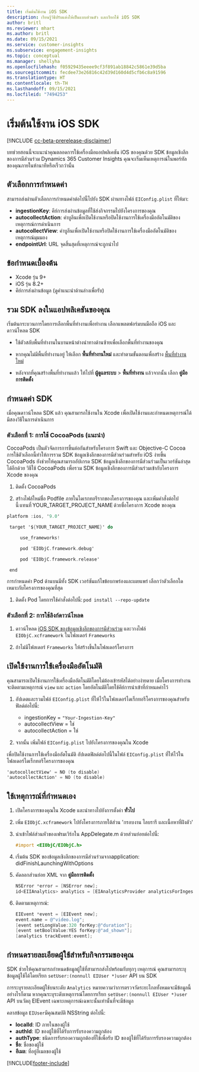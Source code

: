 ```yaml
---
title: เริ่มต้นใช้งาน iOS SDK
description: เรียนรู้วิธีปรับแต่งให้เป็นแบบส่วนตัว และเรียกใช้ iOS SDK
author: britl
ms.reviewer: mhart
ms.author: britl
ms.date: 09/15/2021
ms.service: customer-insights
ms.subservice: engagement-insights
ms.topic: conceptual
ms.manager: shellyha
ms.openlocfilehash: f05929435eeee9cf3f891ab18842c5861e39d5ba
ms.sourcegitcommit: fecdee73e26816c42d39d160d4d5cfb6c8a91596
ms.translationtype: HT
ms.contentlocale: th-TH
ms.lasthandoff: 09/15/2021
ms.locfileid: "7494253"
---
```

# <a name="get-started-with-the-ios-sdk"></a>เริ่มต้นใช้งาน iOS SDK

[!INCLUDE [cc-beta-prerelease-disclaimer](includes/cc-beta-prerelease-disclaimer.md)]

บทช่วยสอนนี้จะแนะนําคุณตลอดการใช้เครื่องมือแอปพลิเคชัน iOS ของคุณด้วย SDK ข้อมูลเชิงลึกของการมีส่วนร่วม Dynamics 365 Customer Insights คุณจะเริ่มเห็นเหตุการณ์ในพอร์ทัลของคุณภายในห้านาทีหรือเร็วกว่านั้น

## <a name="configuration-options"></a>ตัวเลือกการกำหนดค่า

สามารถส่งผ่านตัวเลือกการกำหนดค่าต่อไปนี้ไปยัง SDK ผ่านทางไฟล์ `EIConfig.plist` ที่ให้มา:

- **ingestionKey**: คีย์การส่งผ่านข้อมูลที่ใช้ส่งกิจกรรมไปยังโครงการของคุณ
- **autocollectAction**: ค่าบูลีนเพื่อเปิดใช้งานหรือปิดใช้งานการใช้เครื่องมืออัตโนมัติของเหตุการณ์การดำเนินการ
- **autocollectView**: ค่าบูลีนเพื่อเปิดใช้งานหรือปิดใช้งานการใช้เครื่องมืออัตโนมัติของเหตุการณ์มุมมอง
- **endpointUrl**: URL จุดสิ้นสุดที่เหตุการณ์จะถูกนำไป

## <a name="prerequisites"></a>ข้อกำหนดเบื้องต้น

- Xcode รุ่น 9+
- iOS รุ่น 8.2+
- คีย์การส่งผ่านข้อมูล (ดูคำแนะนำด้านล่างเพื่อรับ)

## <a name="integrate-the-sdk-into-your-application"></a>รวม SDK ลงในแอปพลิเคชันของคุณ

เริ่มต้นกระบวนการโดยการเลือกพื้นที่ทำงานเพื่อทำงาน เลือกแพลตฟอร์มบนมือถือ iOS และดาวน์โหลด SDK

- ใช้ตัวสลับพื้นที่ทำงานในบานหน้าต่างนำทางด้านซ้ายเพื่อเลือกพื้นที่ทำงานของคุณ

- หากคุณไม่มีพื้นที่ทำงานอยู่ ให้เลือก **พื้นที่ทำงานใหม่** และทำตามขั้นตอนเพื่อสร้าง [พื้นที่ทำงานใหม่](create-workspace.md)

- หลังจากที่คุณสร้างพื้นที่ทำงานแล้ว ให้ไปที่ **ผู้ดูแลระบบ** > **พื้นที่ทำงาน** แล้วจากนั้น เลือก **คู่มือการติดตั้ง**

## <a name="configure-the-sdk"></a>กำหนดค่า SDK

เมื่อคุณดาวน์โหลด SDK แล้ว คุณสามารถใช้งานใน Xcode เพื่อเปิดใช้งานและกำหนดเหตุการณ์ได้ มีสองวิธีในการดำเนินการ

### <a name="option-1-using-cocoapods-recommended"></a>ตัวเลือกที่ 1: การใช้ CocoaPods (แนะนำ)
CocoaPods เป็นตัวจัดการการขึ้นต่อกันสำหรับโครงการ Swift และ Objective-C Cocoa การใช้ตัวเลือกนี้ทำให้การรวม SDK ข้อมูลเชิงลึกของการมีส่วนร่วมสำหรับ iOS ง่ายขึ้น CocoaPods ยังช่วยให้คุณสามารถอัปเกรด SDK ข้อมูลเชิงลึกของการมีส่วนร่วมเป็นเวอร์ชันล่าสุดได้อีกด้วย วิธีใช้ CocoaPods เพื่อรวม SDK ข้อมูลเชิงลึกของการมีส่วนร่วมเข้ากับโครงการ Xcode ของคุณ 

1. ติดตั้ง CocoaPods 

1. สร้างไฟล์ใหม่ชื่อ Podfile ภายในไดเรกทอรีรากของโครงการของคุณ และเพิ่มคำสั่งต่อไปนี้ แทนที่ YOUR_TARGET_PROJECT_NAME ด้วยชื่อโครงการ Xcode ของคุณ 
```objectivec
platform :ios, '9.0'  

 target '${YOUR_TARGET_PROJECT_NAME}' do 

     use_frameworks!   

     pod 'EIObjC.framework.debug' 

     pod 'EIObjC.framework.release' 

 end 
```
การกำหนดค่า Pod ด้านบนมีทั้ง SDK เวอร์ชันแก้ไขข้อบกพร่องและเผยแพร่ เลือกว่าตัวเลือกใดเหมาะกับโครงการของคุณที่สุด

1. ติดตั้ง Pod โดยการใช้คำสั่งต่อไปนี้: `pod install --repo-update `

### <a name="option-2-using-download-link"></a>ตัวเลือกที่ 2: การใช้ลิงก์ดาวน์โหลด

1. ดาวน์โหลด [iOS SDK ของข้อมูลเชิงลึกของการมีส่วนร่วม](https://download.pi.dynamics.com/sdk/EI-SDKs/ei-ios-sdk.zip) และวางไฟล์ `EIObjC.xcframework` ในโฟลเดอร์ `Frameworks`

1. ถ้าไม่มีโฟลเดอร์ `Frameworks` ให้สร้างขึ้นในโฟลเดอร์โครงการ

## <a name="enable-auto-instrumentation"></a>เปิดใช้งานการใช้เครื่องมืออัตโนมัติ
 
คุณสามารถเปิดใช้งานการใช้เครื่องมืออัตโนมัติโดยไม่ต้องเข้ารหัสได้อย่างง่ายดาย เมื่อโครงการทำงาน จะติดตามเหตุการณ์ `view` และ `action` โดยอัตโนมัติโดยใช้คีย์การนำเข้าที่กำหนดค่าไว้ 

1. อัปเดตและรวมไฟล์ `EIConfig.plist` ที่ให้ไว้ในโฟลเดอร์ไดเร็กทอรีโครงการของคุณสำหรับฟิลด์ต่อไปนี้:
    - ingestionKey = `"Your-Ingestion-Key"`
    - autocollectView = ใช่
    - autocollectAction = ใช่

2. จากนั้น เพิ่มไฟล์ `EIConfig.plist` ไปยังโครงการของคุณใน Xcode 



เพื่อปิดใช้งานการใช้เครื่องมืออัตโนมัติ อัปเดตฟิลด์ต่อไปนี้ในไฟล์ `EIConfig.plist` ที่ให้ไว้ในโฟลเดอร์ไดเร็กทอรีโครงการของคุณ 

```objectivec
'autocollectView' = NO (to disable)
'autocollectAction' = NO (to disable)
```


## <a name="implement-custom-events"></a>ใช้เหตุการณ์ที่กำหนดเอง

1. เปิดโครงการของคุณใน Xcode และนำทางไปยังการตั้งค่า **ทั่วไป** 
1. เพิ่ม `EIObjC.xcframework` ไปยังโครงการภายใต้ส่วน 'กรอบงาน ไลบรารี และเนื้อหาที่ฝังตัว'

1. นําเข้าไฟล์ส่วนหัวของเฟรมเวิร์กใน AppDelegate.m ด้วยส่วนย่อยต่อไปนี้:

    ```objectivec
    #import <EIObjC/EIObjC.h>
    ```

1. เริ่มต้น SDK ของข้อมูลเชิงลึกของการมีส่วนร่วมจากapplication: didFinishLaunchingWithOptions
1. คัดลอกส่วนย่อย XML จาก **คู่มือการติดตั้ง**

    ```objectivec
    NSError *error = [NSError new];
    id<EIIAnalytics> analytics = [EIAnalyticsProvider analyticsForIngestionKey:nil error:&error];
    ```

1. ติดตามเหตุการณ์:

    ```objectivec
    EIEvent *event = [EIEvent new];
    event.name = @"video.log";
    [event setLongValue:320 forKey:@"duration"];
    [event setBoolValue:YES forKey:@"ad_shown"];
    [analytics trackEvent:event];
    ```

## <a name="set-user-details-for-your-event"></a>กำหนดรายละเอียดผู้ใช้สำหรับกิจกรรมของคุณ

SDK ช่วยให้คุณสามารถกำหนดข้อมูลผู้ใช้ที่สามารถส่งไปพร้อมกับทุกๆ เหตุการณ์ คุณสามารถระบุข้อมูลผู้ใช้ได้โดยเรียก `setUser:(nonnull EIUser *)user` API บน SDK

การระบุรายละเอียดผู้ใช้บนระดับ `Analytics` หมายความว่าการตรวจวัดระยะไกลทั้งหมดจะมีข้อมูลนี้ อย่างไรก็ตาม หากคุณระบุระดับเหตุการณ์โดยการเรียก `setUser:(nonnull EIUser *)user` API บนวัตถุ EIEvent เฉพาะเหตุการณ์เฉพาะนั้นเท่านั้นที่จะมีข้อมูล

คลาสข้อมูล `EIUser`มีคุณสมบัติ NSString ต่อไปนี้:

- **localId**: ID ภายในของผู้ใช้
- **authId**: ID ของผู้ใช้ที่ได้รับการรับรองความถูกต้อง
- **authType**: ชนิดการรับรองความถูกต้องที่ใช้เพื่อรับ ID ของผู้ใช้ที่ได้รับการรับรองความถูกต้อง
- **ชื่อ**: ชื่อของผู้ใช้
- **อีเมล**: ที่อยู่อีเมลของผู้ใช้


[!INCLUDE[footer-include](../includes/footer-banner.md)]
